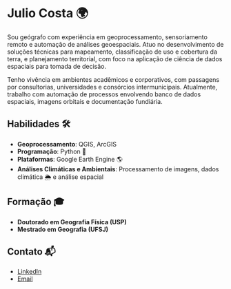 # Julio Costa 🌍

Sou geógrafo com experiência em geoprocessamento, sensoriamento remoto e automação de análises geoespaciais. Atuo no desenvolvimento de soluções técnicas para mapeamento, classificação de uso e cobertura da terra, e planejamento territorial, com foco na aplicação de ciência de dados espaciais para tomada de decisão.

Tenho vivência em ambientes acadêmicos e corporativos, com passagens por consultorias, universidades e consórcios intermunicipais. Atualmente, trabalho com automação de processos envolvendo banco de dados espaciais, imagens orbitais e documentação fundiária.

## Habilidades 🛠️
- **Geoprocessamento**: QGIS, ArcGIS
- **Programação**: Python 🐍
- **Plataformas**: Google Earth Engine 🌎
- **Análises Climáticas e Ambientais**: Processamento de imagens, dados climática 🌦️ e análise espacial

## Formação 🎓
- **Doutorado em Geografia Física (USP)**
-  **Mestrado em Geografia (UFSJ)**

## Contato 📬
- [LinkedIn](https://www.linkedin.com/in/julio-cezar-costa-042a43144/)
- [Email](mailto:julioczts@gmail.com)
